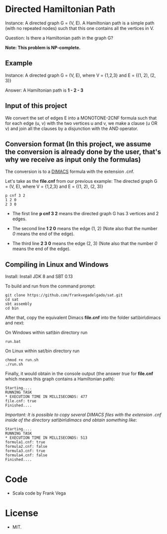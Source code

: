 # Directed Hamiltonian Path

Instance: A directed graph G = (V, E). A Hamiltonian path is a simple path (with no repeated nodes) such that this one contains all the vertices in V.

Question: Is there a Hamiltonian path in the graph G? 
 
**Note: This problem is NP-complete.** 
 
Example
----- 

Instance: A directed graph G = (V, E), where V = {1,2,3} and E = {(1, 2), (2, 3)}

Answer: A Hamiltonian path is **1 - 2 - 3** 

Input of this project
-----

We convert the set of edges E into a MONOTONE-2CNF formula such that for each edge (u, v) with the two vertices u and v, we make a clause (u OR v) and join all the clauses by a disjunction with the AND operator.

Conversion format (In this project, we assume the conversion is already done by the user, that's why we receive as input only the formulas)
-----

The conversion is to a [DIMACS](http://www.satcompetition.org/2009/format-benchmarks2009.html) formula with the extension .cnf. 
  
Let's take as the **file.cnf** from our previous example: The directed graph G = (V, E), where V = {1,2,3} and E = {(1, 2), (2, 3)}
```  
p cnf 3 2
1 2 0
2 3 0  
```  

- The first line **p cnf 3 2** means the directed graph G has 3 vertices and 2 edges.

- The second line **1 2 0** means the edge (1, 2) (Note also that the number *0* means the end of the edge).

- The third line **2 3 0** means the edge (2, 3) (Note also that the number *0* means the end of the edge).

Compiling in Linux and Windows
-----

Install: Install JDK 8 and SBT 0.13

To build and run from the command prompt:

```
git clone https://github.com/frankvegadelgado/sat.git
cd sat
sbt assembly
cd bin
```

After that, copy the equivalent Dimacs **file.cnf** into the folder sat\bin\dimacs and next:

On Windows within sat\bin directory run

```
run.bat
```

On Linux within sat/bin directory run

```
chmod +x run.sh
./run.sh
```

Finally, it would obtain in the console output (the answer *true* for **file.cnf** which means this graph contains a Hamiltonian path):

```
Starting....
RUNNING TASK
* EXECUTION TIME IN MILLISECONDS: 477
file.cnf: true
Finished....
```

*Important: It is possible to copy several DIMACS files with the extension .cnf inside of the directory sat\bin\dimacs and obtain something like*:

```
Starting....
RUNNING TASK
* EXECUTION TIME IN MILLISECONDS: 513
formula1.cnf: true
formula2.cnf: false
formula3.cnf: true
formula4.cnf: false
Finished....
```

# Code

- Scala code by Frank Vega

# License
- MIT.
